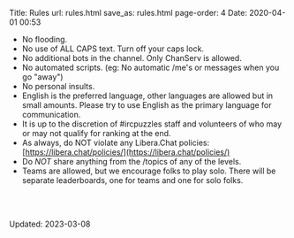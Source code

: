 Title: Rules
url: rules.html
save_as: rules.html
page-order: 4
Date: 2020-04-01 00:53

 * No flooding.
 * No use of ALL CAPS text. Turn off your caps lock.
 * No additional bots in the channel. Only ChanServ is allowed.
 * No automated scripts. (eg: No automatic /me's or messages when you go "away")
 * No personal insults.
 * English is the preferred language, other languages are allowed but in small amounts. Please try to use English as the primary language for communication.
 * It is up to the discretion of #ircpuzzles staff and volunteers of who may or may not qualify for ranking at the end.
 * As always, do NOT violate any Libera.Chat policies: [https://libera.chat/policies/](https://libera.chat/policies/)
 * Do _*NOT*_ share anything from the /topics of any of the levels.
 * Teams are allowed, but we encourage folks to play solo. There will be separate leaderboards, one for teams and one for solo folks.

<br /><br />

Updated: 2023-03-08
